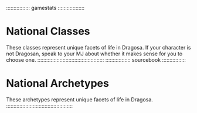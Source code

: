 :::::::::::::::: gamestats ::::::::::::::::::
# National Classes

These classes represent unique facets of life in Dragosa. If your character is not Dragosan, speak to your MJ about whether
it makes sense for you to choose one.
:::::::::::::::::::::::::::::::::::::::::::::
::::::::::::::::: sourcebook ::::::::::::::::
# National Archetypes

These archetypes represent unique facets of life in Dragosa.
:::::::::::::::::::::::::::::::::::::::::::::
